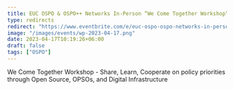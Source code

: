 ```yaml
---
title: EUC OSPO & OSPO++ Networks In-Person “We Come Together Workshop” - Stockholm
type: redirects
redirect: "https://www.eventbrite.com/e/euc-ospo-ospo-networks-in-person-we-come-together-workshop-stockholm-tickets-591030055807"
image: "/images/events/wp-2023-04-17.png"
date: 2023-04-17T10:19:26+06:00
draft: false
tags: ["OSPO"]
---
```

We Come Together Workshop - Share, Learn, Cooperate on policy priorities through Open Source, OPSOs, and Digital Infrastructure